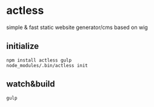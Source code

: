 # actless
simple &amp; fast static website generator/cms based on wig



## initialize

```
npm install actless gulp
node_modules/.bin/actless init
```

## watch&build

```
gulp
```


